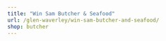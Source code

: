 ```yaml
---
title: "Win Sam Butcher & Seafood"
url: /glen-waverley/win-sam-butcher-and-seafood/
shop: butcher
---
```

